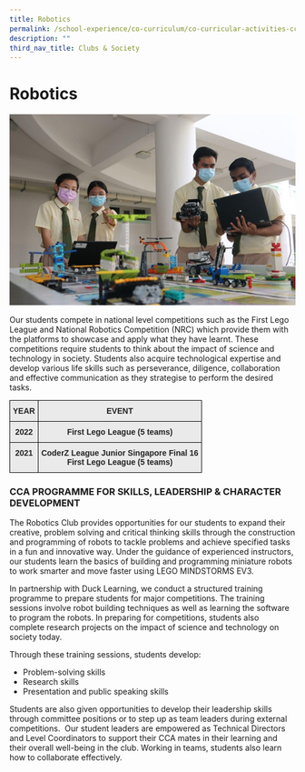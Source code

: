 ```yaml
---
title: Robotics
permalink: /school-experience/co-curriculum/co-curricular-activities-cca/clubs-n-society/robotics/
description: ""
third_nav_title: Clubs & Society
---
```

# **Robotics**

![](/images/Robotics1.jpg)

Our students compete in national level competitions such as the First Lego League and National Robotics Competition (NRC) which provide them with the platforms to showcase and apply what they have learnt. These competitions require students to think about the impact of science and technology in society. Students also acquire technological expertise and develop various life skills such as perseverance, diligence, collaboration and effective communication as they strategise to perform the desired tasks.





<table style="border-collapse:collapse;border-spacing:0" class="tg"><thead><tr><th style="background-color:#EAEAEA;border-color:#000000;border-style:solid;border-width:1px;color:#222;font-family:Arial, sans-serif;font-size:14px;font-weight:bold;overflow:hidden;padding:10px 5px;text-align:center;vertical-align:top;word-break:normal">YEAR</th><th style="background-color:#EAEAEA;border-color:#000000;border-style:solid;border-width:1px;color:#222;font-family:Arial, sans-serif;font-size:14px;font-weight:bold;overflow:hidden;padding:10px 5px;text-align:center;vertical-align:top;word-break:normal">EVENT</th></tr></thead><tbody><tr><td style="background-color:#EAEAEA;border-color:black;border-style:solid;border-width:1px;color:#222;font-family:Arial, sans-serif;font-size:14px;font-weight:bold;overflow:hidden;padding:10px 5px;text-align:center;vertical-align:top;word-break:normal">2022</td><td style="background-color:#EAEAEA;border-color:black;border-style:solid;border-width:1px;color:#222;font-family:Arial, sans-serif;font-size:14px;font-weight:bold;overflow:hidden;padding:10px 5px;text-align:center;vertical-align:top;word-break:normal">First Lego League (5 teams)</td></tr><tr><td style="background-color:#EAEAEA;border-color:black;border-style:solid;border-width:1px;color:#222;font-family:Arial, sans-serif;font-size:14px;font-weight:bold;overflow:hidden;padding:10px 5px;text-align:center;vertical-align:top;word-break:normal">2021</td><td style="background-color:#EAEAEA;border-color:black;border-style:solid;border-width:1px;color:#222;font-family:Arial, sans-serif;font-size:14px;font-weight:bold;overflow:hidden;padding:10px 5px;text-align:center;vertical-align:top;word-break:normal">CoderZ League Junior Singapore Final 16<br>First Lego League (5 teams)</td></tr></tbody></table>



### CCA PROGRAMME FOR SKILLS, LEADERSHIP & CHARACTER DEVELOPMENT

The Robotics Club provides opportunities for our students to expand their creative, problem solving and critical thinking skills through the construction and programming of robots to tackle problems and achieve specified tasks in a fun and innovative way. Under the guidance of experienced instructors, our students learn the basics of building and programming miniature robots to work smarter and move faster using LEGO MINDSTORMS EV3.

  

In partnership with Duck Learning, we conduct a structured training programme to prepare students for major competitions. The training sessions involve robot building techniques as well as learning the software to program the robots. In preparing for competitions, students also complete research projects on the impact of science and technology on society today.

Through these training sessions, students develop:

*   Problem-solving skills 
*   Research skills
*   Presentation and public speaking skills
   
Students are also given opportunities to develop their leadership skills through committee positions or to step up as team leaders during external competitions.  Our student leaders are empowered as Technical Directors and Level Coordinators to support their CCA mates in their learning and their overall well-being in the club. Working in teams, students also learn how to collaborate effectively.